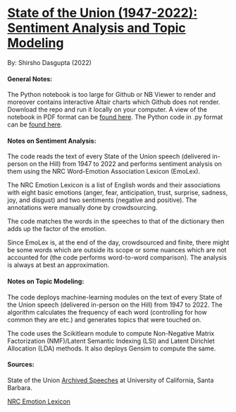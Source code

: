 # [State of the Union (1947-2022): Sentiment Analysis and Topic Modeling](https://github.com/shirshod/sotu_textanalysis/blob/main/sotu_analysis/sotu_analysis.ipynb)

By: Shirsho Dasgupta (2022)

#### General Notes: 

The Python notebook is too large for Github or NB Viewer to render and moreover contains interactive Altair charts which Github does not render. 
Download the repo and run it locally on your computer. 
A view of the notebook in PDF format can be [found here](https://github.com/shirshod/mcclatchy/blob/main/sotu_analysis/sotu_analysis.pdf).
The Python code in .py format can be [found here](https://github.com/shirshod/mcclatchy/blob/main/sotu_analysis/sotu_analysis.py).

#### Notes on Sentiment Analysis: 

The code reads the text of every State of the Union speech (delivered in-person on the Hill) from 1947 to 2022 and performs sentiment analysis on them using the NRC Word-Emotion Association Lexicon (EmoLex). 

The NRC Emotion Lexicon is a list of English words and their associations with eight basic emotions (anger, fear, anticipation, trust, surprise, sadness, joy, and disgust) and two sentiments (negative and positive). The annotations were manually done by crowdsourcing.

The code matches the words in the speeches to that of the dictionary then adds up the factor of the emotion. 

Since EmoLex is, at the end of the day, crowdsourced and finite, there might be some words which are outside its scope or some nuances which are not accounted for (the code performs word-to-word comparison). The analysis is always at best an approximation. 

#### Notes on Topic Modeling: 

The code deploys machine-learning modules on the text of every State of the Union speech (delivered in-person on the Hill) from 1947 to 2022. The algorithm calculates the frequency of each word (controlling for how common they are etc.) and generates topics that were touched on. 

The code uses the Scikitlearn module to compute Non-Negative Matrix Factorization (NMF)/Latent Semantic Indexing (LSI) and Latent Dirichlet Allocation (LDA) methods. It also deploys Gensim to compute the same. 

#### Sources:

State of the Union [Archived Speeches](https://www.presidency.ucsb.edu/documents/presidential-documents-archive-guidebook/annual-messages-congress-the-state-the-union) at University of California, Santa Barbara.

[NRC Emotion Lexicon](http://saifmohammad.com/WebPages/NRC-Emotion-Lexicon.htm)
